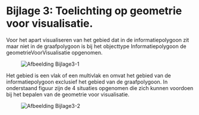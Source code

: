 Bijlage 3: Toelichting op geometrie voor visualisatie.
======================================================

Voor het apart visualiseren van het gebied dat in de informatiepolygoon zit maar
niet in de graafpolygoon is bij het objecttype Informatiepolygoon de
geometrieVoorVisualisatie opgenomen.

<!-- ![](docs/media/Bijlage3-1.png) -->
<figure id="afb_Bijlage3-1.png">
    <img src="docs/media/Bijlage3-1.png" alt="Afbeelding Bijlage3-1">
    <figcaption></figcaption>
</figure>

Het gebied is een vlak of een multivlak en omvat het gebied van de
informatiepolygoon exclusief het gebied van de graafpolygoon. In onderstaand
figuur zijn de 4 situaties opgenomen die zich kunnen voordoen bij het bepalen
van de geometrie voor visualisatie.

<!-- ![](docs/media/Bijlage3-2.png) -->
<figure id="afb_Bijlage3-2.png">
    <img src="docs/media/Bijlage3-2.png" alt="Afbeelding Bijlage3-2">
    <figcaption></figcaption>
</figure>